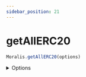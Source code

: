 ```yaml
---
sidebar_position: 21
---
```


#  getAllERC20

```js
Moralis.getAllERC20(options)
```

<details><summary>Options</summary><br/>

- `chain` (required) (default: 'Eth') 
- `address` (required)
  
    
</details>


